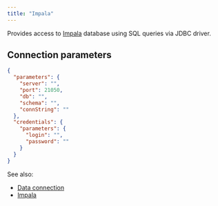 ```yaml
---
title: "Impala"
---
```


Provides access to [Impala](https://impala.apache.org/) database using SQL queries via JDBC driver.

## Connection parameters

```json
{
  "parameters": {
    "server": "",
    "port": 21050,
    "db": "",
    "schema": "",
    "connString": ""
  },
  "credentials": {
    "parameters": {
      "login": "",
      "password": ""
    }
  }
}
```

See also:

* [Data connection](../access.md#data-connection)
* [Impala](https://impala.apache.org/)
